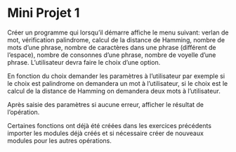 # Mini Projet 1

Créer un programme qui lorsqu’il démarre affiche le menu suivant: verlan de mot, vérification palindrome, calcul de la distance de Hamming, nombre de mots d’une phrase, nombre de caractères dans une phrase (différent de l’espace), nombre de consonnes d’une phrase, nombre de voyelle d’une phrase. L’utilisateur devra faire le choix d’une option.

En fonction du choix demander les paramètres à l’utilisateur par exemple si le choix est palindrome on demandera un mot à l’utilisateur, si le choix est le calcul de la distance de Hamming on demandera deux mots à l’utilisateur.

Après saisie des paramètres si aucune erreur, afficher le résultat de l’opération.

Certaines fonctions ont déjà été créées dans les exercices précédents importer les modules déjà créés et si nécessaire créer de nouveaux modules pour les autres opérations.